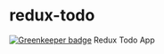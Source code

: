 # redux-todo

[![Greenkeeper badge](https://badges.greenkeeper.io/arpitgupta31/redux-todo.svg)](https://greenkeeper.io/)
Redux Todo App
